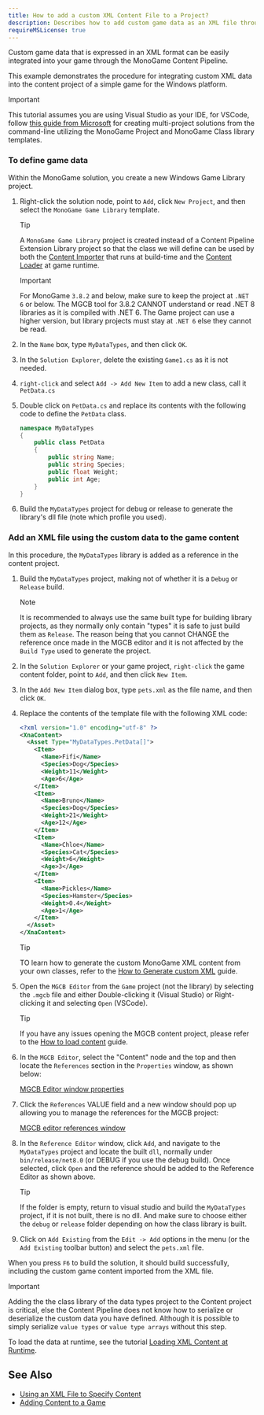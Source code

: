```yaml
---
title: How to add a custom XML Content File to a Project?
description: Describes how to add custom game data as an XML file through the Content Pipeline.
requireMSLicense: true
---
```


Custom game data that is expressed in an XML format can be easily integrated into your game through the MonoGame Content Pipeline.

This example demonstrates the procedure for integrating custom XML data into the content project of a simple game for the Windows platform.

> [!IMPORTANT]
> This tutorial assumes you are using Visual Studio as your IDE, for VSCode, follow [this guide from Microsoft](https://learn.microsoft.com/en-us/dotnet/core/tutorials/library-with-visual-studio-code?pivots=dotnet-8-0) for creating multi-project solutions from the command-line utilizing the MonoGame Project and MonoGame Class library templates.

### To define game data

Within the MonoGame solution, you create a new Windows Game Library project.

1. Right-click the solution node, point to `Add`, click `New Project`, and then select the `MonoGame Game Library` template.

    > [!TIP]
    > A `MonoGame Game Library` project is created instead of a Content Pipeline Extension Library project so that the class we will define can be used by both the [Content Importer](https://docs.monogame.net/api/Microsoft.Xna.Framework.Content.Pipeline.ContentImporter-1.html) that runs at build-time and the [Content Loader](xref:Microsoft.Xna.Framework.Content.ContentManager#Microsoft_Xna_Framework_Content_ContentManager_Load__1_System_String_) at game runtime.

    > [!IMPORTANT]
    > For MonoGame `3.8.2` and below, make sure to keep the project at `.NET 6` or below.  The MGCB tool for 3.8.2 CANNOT understand or read .NET 8 libraries as it is compiled with .NET 6.  The Game project can use a higher version, but library projects must stay at `.NET 6` else they cannot be read.

2. In the `Name` box, type `MyDataTypes`, and then click `OK`.

3. In the `Solution Explorer`, delete the existing `Game1.cs` as it is not needed.

4. `right-click` and select `Add -> Add New Item` to add a new class, call it `PetData.cs`

5. Double click on `PetData.cs` and replace its contents with the following code to define the `PetData` class.

    ```csharp
    namespace MyDataTypes
    {
        public class PetData
        {
            public string Name;
            public string Species;
            public float Weight;
            public int Age;
        }
    }
    ```

6. Build the `MyDataTypes` project for debug or release to generate the library's dll file (note which profile you used).

### Add an XML file using the custom data to the game content

In this procedure, the `MyDataTypes` library is added as a reference in the content project.

1. Build the `MyDataTypes` project, making not of whether it is a `Debug` or `Release` build.

    > [!NOTE]
    > It is recommended to always use the same built type for building library projects, as they normally only contain "types" it is safe to just build them as `Release`.  The reason being that you cannot CHANGE the reference once made in the MGCB editor and it is not affected by the `Build Type` used to generate the project.

2. In the `Solution Explorer` or your game project, `right-click` the game content folder, point to `Add`, and then click `New Item`.

3. In the `Add New Item` dialog box, type `pets.xml` as the file name, and then click `OK`.

4. Replace the contents of the template file with the following XML code:

    ```xml
    <?xml version="1.0" encoding="utf-8" ?>
    <XnaContent>
      <Asset Type="MyDataTypes.PetData[]">
        <Item>
          <Name>Fifi</Name>
          <Species>Dog</Species>
          <Weight>11</Weight>
          <Age>6</Age>
        </Item>
        <Item>
          <Name>Bruno</Name>
          <Species>Dog</Species>
          <Weight>21</Weight>
          <Age>12</Age>
        </Item>
        <Item>
          <Name>Chloe</Name>
          <Species>Cat</Species>
          <Weight>6</Weight>
          <Age>3</Age>
        </Item>
        <Item>
          <Name>Pickles</Name>
          <Species>Hamster</Species>
          <Weight>0.4</Weight>
          <Age>1</Age>
        </Item>
      </Asset>
    </XnaContent>
    ```

    > [!TIP]
    > TO learn how to generate the custom MonoGame XML content from your own classes, refer to the [How to Generate custom XML](HowTo_GenerateCustomXML.md) guide.

5. Open the `MGCB Editor` from the `Game` project (not the library) by selecting the `.mgcb` file and either Double-clicking it (Visual Studio) or Right-clicking it and selecting `Open` (VSCode).

    > [!TIP]
    > If you have any issues opening the MGCB content project, please refer to the [How to load content](HowTo_GameContent_Add.md) guide.

6. In the `MGCB Editor`, select the "Content" node and the top and then locate the `References` section in the `Properties` window, as shown below:

    [MGCB Editor window properties](./images/mgcb_editor_content_properties_referencesSelected.png)

7. Click the `References` VALUE field and a new window should pop up allowing you to manage the references for the MGCB project:

    [MGCB editor references window](./images/mgcb_editor_references_window.png)

8. In the `Reference Editor` window, click `Add`, and navigate to the `MyDataTypes` project and locate the built `dll`, normally under `bin/release/net8.0` (or DEBUG if you use the debug build). Once selected, click `Open` and the reference should be added to the Reference Editor as shown above.

    > [!TIP]
    > If the folder is empty, return to visual studio and build the `MyDataTypes` project, if it is not built, there is no dll.
    > And make sure to choose either the `debug` or `release` folder depending on how the class library is built.

9. Click on `Add Existing` from the `Edit -> Add` options in the menu (or the `Add Existing` toolbar button) and select the `pets.xml` file.

When you press `F6` to build the solution, it should build successfully, including the custom game content imported from the XML file.

> [!IMPORTANT]
> Adding the the class library of the data types project to the Content project is critical, else the Content Pipeline does not know how to serialize or deserialize the custom data you have defined.
> Although it is possible to simply serialize `value types` or `value type arrays` without this step.

To load the data at runtime, see the tutorial [Loading XML Content at Runtime](HowTo_Load_XML.md).

## See Also

- [Using an XML File to Specify Content](HowTo_UseCustomXML.md)  
- [Adding Content to a Game](HowTo_GameContent_Add.md)  
